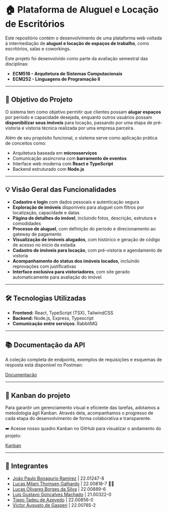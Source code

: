 # 🏠 Plataforma de Aluguel e Locação de Escritórios

Este repositório contém o desenvolvimento de uma plataforma web voltada à intermediação de **aluguel e locação de espaços de trabalho**, como escritórios, salas e coworkings.

Este projeto foi desenvolvido como parte da avaliação semestral das disciplinas:

- **ECM516 - Arquitetura de Sistemas Computacionais**
- **ECM252 - Linguagens de Programação II**

---

## 🎯 Objetivo do Projeto

O sistema tem como objetivo permitir que clientes possam **alugar espaços** por período e capacidade desejada, enquanto outros usuários possam **disponibilizar seus imóveis** para locação, passando por uma etapa de pré-vistoria e vistoria técnica realizada por uma empresa parceira.

Além de seu propósito funcional, o sistema serve como aplicação prática de conceitos como:

- Arquitetura baseada em **microsserviços**
- Comunicação assíncrona com **barramento de eventos**
- Interface web moderna com **React e TypeScript**
- Backend estruturado com **Node.js**

---

## 💡 Visão Geral das Funcionalidades

- **Cadastro e login** com dados pessoais e autenticação segura
- **Exploração de imóveis** disponíveis para aluguel com filtros por localização, capacidade e datas
- **Página de detalhes do imóvel**, incluindo fotos, descrição, estrutura e comodidades
- **Processo de aluguel**, com definição do período e direcionamento ao gateway de pagamento
- **Visualização de imóveis alugados**, com histórico e geração de código de acesso no início da estadia
- **Cadastro de imóveis para locação**, com pré-vistoria e agendamento de vistoria
- **Acompanhamento do status dos imóveis locados**, incluindo reprovações com justificativas
- **Interface exclusiva para vistoriadores**, com site gerado automaticamente para avaliação do imóvel

---

## 🛠️ Tecnologias Utilizadas

- **Frontend:** React, TypeScript (TSX), TailwindCSS
- **Backend:** Node.js, Express, Typescript
- **Comunicação entre serviços**: RabbitMQ

---

## 📚 Documentação da API

A coleção completa de endpoints, exemplos de requisições e esquemas de resposta está disponível no Postman:

[Documentação](https://documenter.getpostman.com/view/31820328/2sB2qXk31Q)

---

## 📅 Kanban do projeto

Para garantir um gerenciamento visual e eficiente das tarefas, adotamos a metodologia ágil Kanban. Através dela, acompanhamos o progresso de cada etapa do desenvolvimento de forma colaborativa e transparente.

➡️ Acesse nosso quadro Kanban no GitHub para visualizar o andamento do projeto:

[Kanban](https://github.com/orgs/WorkUpMaua/projects/1/views/1)

---

## 🤝 Integrantes

- [João Paulo Bonagurio Ramirez](https://github.com/yJony)           | 22.01247-8
- [Lucas Milani Thomsen Galhardo](https://github.com/LucasKiller)    | 22.00818-7   🤪🔪
- [Lucas Olivares Borges da Silva](https://github.com/lvcasolivares) | 22.00889-6
- [Luis Gustavo Gonçalves Machado](https://github.com/luisgmachado)  | 21.00322-0
- [Tiago Tadeu de Azevedo](https://github.com/tiagooazevedo)         | 22.00856-0
- [Victor Augusto de Gasperi](https://github.com/VictorGasperi)      | 22.00765-2 
